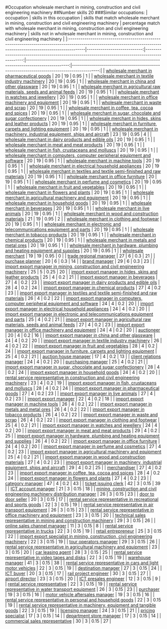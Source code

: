 #Occupation wholesale merchant in mining, construction and civil engineering machinery
##Number skills 20
###Similar occupations:
| occupation                                                                                                                                                          |   skills in this occupation |   skills that match wholesale merchant in mining, construction and civil engineering machinery |   percentage match with wholesale merchant in mining, construction and civil engineering machinery |   skills not in wholesale merchant in mining, construction and civil engineering machinery |
|:--------------------------------------------------------------------------------------------------------------------------------------------------------------------|----------------------------:|-----------------------------------------------------------------------------------------------:|---------------------------------------------------------------------------------------------------:|-------------------------------------------------------------------------------------------:|
| [wholesale merchant in pharmaceutical goods](wholesale_merchant_in_pharmaceutical_goods.md)                                                                         |                          20 |                                                                                             19 |                                                                                               0.95 |                                                                                          1 |
| [wholesale merchant in textile industry machinery](wholesale_merchant_in_textile_industry_machinery.md)                                                             |                          20 |                                                                                             19 |                                                                                               0.95 |                                                                                          1 |
| [wholesale merchant in china and other glassware](wholesale_merchant_in_china_and_other_glassware.md)                                                               |                          20 |                                                                                             19 |                                                                                               0.95 |                                                                                          1 |
| [wholesale merchant in agricultural raw materials, seeds and animal feeds](wholesale_merchant_in_agricultural_raw_materials,_seeds_and_animal_feeds.md)             |                          20 |                                                                                             19 |                                                                                               0.95 |                                                                                          1 |
| [wholesale merchant in watches and jewellery](wholesale_merchant_in_watches_and_jewellery.md)                                                                       |                          20 |                                                                                             19 |                                                                                               0.95 |                                                                                          1 |
| [wholesale merchant in office machinery and equipment](wholesale_merchant_in_office_machinery_and_equipment.md)                                                     |                          20 |                                                                                             19 |                                                                                               0.95 |                                                                                          1 |
| [wholesale merchant in waste and scrap](wholesale_merchant_in_waste_and_scrap.md)                                                                                   |                          20 |                                                                                             19 |                                                                                               0.95 |                                                                                          1 |
| [wholesale merchant in coffee, tea, cocoa and spices](wholesale_merchant_in_coffee,_tea,_cocoa_and_spices.md)                                                       |                          20 |                                                                                             19 |                                                                                               0.95 |                                                                                          1 |
| [wholesale merchant in sugar, chocolate and sugar confectionery](wholesale_merchant_in_sugar,_chocolate_and_sugar_confectionery.md)                                 |                          20 |                                                                                             19 |                                                                                               0.95 |                                                                                          1 |
| [wholesale merchant in hides, skins and leather products](wholesale_merchant_in_hides,_skins_and_leather_products.md)                                               |                          20 |                                                                                             19 |                                                                                               0.95 |                                                                                          1 |
| [wholesale merchant in furniture, carpets and lighting equipment](wholesale_merchant_in_furniture,_carpets_and_lighting_equipment.md)                               |                          20 |                                                                                             19 |                                                                                               0.95 |                                                                                          1 |
| [wholesale merchant in machinery, industrial equipment, ships and aircraft](wholesale_merchant_in_machinery,_industrial_equipment,_ships_and_aircraft.md)           |                          23 |                                                                                             19 |                                                                                               0.95 |                                                                                          4 |
| [wholesale merchant in dairy products and edible oils](wholesale_merchant_in_dairy_products_and_edible_oils.md)                                                     |                          20 |                                                                                             19 |                                                                                               0.95 |                                                                                          1 |
| [wholesale merchant in meat and meat products](wholesale_merchant_in_meat_and_meat_products.md)                                                                     |                          20 |                                                                                             19 |                                                                                               0.95 |                                                                                          1 |
| [wholesale merchant in fish, crustaceans and molluscs](wholesale_merchant_in_fish,_crustaceans_and_molluscs.md)                                                     |                          20 |                                                                                             19 |                                                                                               0.95 |                                                                                          1 |
| [wholesale merchant in computers, computer peripheral equipment and software](wholesale_merchant_in_computers,_computer_peripheral_equipment_and_software.md)       |                          20 |                                                                                             19 |                                                                                               0.95 |                                                                                          1 |
| [wholesale merchant in machine tools](wholesale_merchant_in_machine_tools.md)                                                                                       |                          20 |                                                                                             19 |                                                                                               0.95 |                                                                                          1 |
| [wholesale merchant in electrical household appliances](wholesale_merchant_in_electrical_household_appliances.md)                                                   |                          20 |                                                                                             19 |                                                                                               0.95 |                                                                                          1 |
| [wholesale merchant in textiles and textile semi-finished and raw materials](wholesale_merchant_in_textiles_and_textile_semi-finished_and_raw_materials.md)         |                          20 |                                                                                             19 |                                                                                               0.95 |                                                                                          1 |
| [wholesale merchant in office furniture](wholesale_merchant_in_office_furniture.md)                                                                                 |                          20 |                                                                                             19 |                                                                                               0.95 |                                                                                          1 |
| [wholesale merchant in perfume and cosmetics](wholesale_merchant_in_perfume_and_cosmetics.md)                                                                       |                          20 |                                                                                             19 |                                                                                               0.95 |                                                                                          1 |
| [wholesale merchant in fruit and vegetables](wholesale_merchant_in_fruit_and_vegetables.md)                                                                         |                          20 |                                                                                             19 |                                                                                               0.95 |                                                                                          1 |
| [wholesale merchant in flowers and plants](wholesale_merchant_in_flowers_and_plants.md)                                                                             |                          20 |                                                                                             19 |                                                                                               0.95 |                                                                                          1 |
| [wholesale merchant in agricultural machinery and equipment](wholesale_merchant_in_agricultural_machinery_and_equipment.md)                                         |                          20 |                                                                                             19 |                                                                                               0.95 |                                                                                          1 |
| [wholesale merchant in household goods](wholesale_merchant_in_household_goods.md)                                                                                   |                          20 |                                                                                             19 |                                                                                               0.95 |                                                                                          1 |
| [wholesale merchant in beverages](wholesale_merchant_in_beverages.md)                                                                                               |                          20 |                                                                                             19 |                                                                                               0.95 |                                                                                          1 |
| [wholesale merchant in live animals](wholesale_merchant_in_live_animals.md)                                                                                         |                          20 |                                                                                             19 |                                                                                               0.95 |                                                                                          1 |
| [wholesale merchant in wood and construction materials](wholesale_merchant_in_wood_and_construction_materials.md)                                                   |                          21 |                                                                                             19 |                                                                                               0.95 |                                                                                          2 |
| [wholesale merchant in clothing and footwear](wholesale_merchant_in_clothing_and_footwear.md)                                                                       |                          20 |                                                                                             19 |                                                                                               0.95 |                                                                                          1 |
| [wholesale merchant in electronic and telecommunications equipment and parts](wholesale_merchant_in_electronic_and_telecommunications_equipment_and_parts.md)       |                          20 |                                                                                             19 |                                                                                               0.95 |                                                                                          1 |
| [wholesale merchant in tobacco products](wholesale_merchant_in_tobacco_products.md)                                                                                 |                          20 |                                                                                             19 |                                                                                               0.95 |                                                                                          1 |
| [wholesale merchant in chemical products](wholesale_merchant_in_chemical_products.md)                                                                               |                          20 |                                                                                             19 |                                                                                               0.95 |                                                                                          1 |
| [wholesale merchant in metals and metal ores](wholesale_merchant_in_metals_and_metal_ores.md)                                                                       |                          20 |                                                                                             19 |                                                                                               0.95 |                                                                                          1 |
| [wholesale merchant in hardware, plumbing and heating equipment and supplies](wholesale_merchant_in_hardware,_plumbing_and_heating_equipment_and_supplies.md)       |                          20 |                                                                                             19 |                                                                                               0.95 |                                                                                          1 |
| [wholesale merchant](wholesale_merchant.md)                                                                                                                         |                          19 |                                                                                             19 |                                                                                               0.95 |                                                                                          0 |
| [trade regional manager](trade_regional_manager.md)                                                                                                                 |                          27 |                                                                                              6 |                                                                                               0.3  |                                                                                         21 |
| [purchase planner](purchase_planner.md)                                                                                                                             |                          20 |                                                                                              6 |                                                                                               0.3  |                                                                                         14 |
| [brand manager](brand_manager.md)                                                                                                                                   |                          29 |                                                                                              6 |                                                                                               0.3  |                                                                                         23 |
| [import export manager in mining, construction and civil engineering machinery](import_export_manager_in_mining,_construction_and_civil_engineering_machinery.md)   |                          25 |                                                                                              5 |                                                                                               0.25 |                                                                                         20 |
| [import export manager in hides, skins and leather products](import_export_manager_in_hides,_skins_and_leather_products.md)                                         |                          25 |                                                                                              4 |                                                                                               0.2  |                                                                                         21 |
| [import export manager in beverages](import_export_manager_in_beverages.md)                                                                                         |                          27 |                                                                                              4 |                                                                                               0.2  |                                                                                         23 |
| [import export manager in dairy products and edible oils](import_export_manager_in_dairy_products_and_edible_oils.md)                                               |                          28 |                                                                                              4 |                                                                                               0.2  |                                                                                         24 |
| [import export manager in chemical products](import_export_manager_in_chemical_products.md)                                                                         |                          27 |                                                                                              4 |                                                                                               0.2  |                                                                                         23 |
| [import export manager in textiles and textile semi-finished and raw materials](import_export_manager_in_textiles_and_textile_semi-finished_and_raw_materials.md)   |                          26 |                                                                                              4 |                                                                                               0.2  |                                                                                         22 |
| [import export manager in computers, computer peripheral equipment and software](import_export_manager_in_computers,_computer_peripheral_equipment_and_software.md) |                          24 |                                                                                              4 |                                                                                               0.2  |                                                                                         20 |
| [import export manager in electrical household appliances](import_export_manager_in_electrical_household_appliances.md)                                             |                          24 |                                                                                              4 |                                                                                               0.2  |                                                                                         20 |
| [import export manager in electronic and telecommunications equipment and parts](import_export_manager_in_electronic_and_telecommunications_equipment_and_parts.md) |                          25 |                                                                                              4 |                                                                                               0.2  |                                                                                         21 |
| [import export manager in agricultural raw materials, seeds and animal feeds](import_export_manager_in_agricultural_raw_materials,_seeds_and_animal_feeds.md)       |                          27 |                                                                                              4 |                                                                                               0.2  |                                                                                         23 |
| [import export manager in office machinery and equipment](import_export_manager_in_office_machinery_and_equipment.md)                                               |                          24 |                                                                                              4 |                                                                                               0.2  |                                                                                         20 |
| [auctioneer](auctioneer.md)                                                                                                                                         |                          20 |                                                                                              4 |                                                                                               0.2  |                                                                                         16 |
| [import export manager in china and other glassware](import_export_manager_in_china_and_other_glassware.md)                                                         |                          24 |                                                                                              4 |                                                                                               0.2  |                                                                                         20 |
| [import export manager in textile industry machinery](import_export_manager_in_textile_industry_machinery.md)                                                       |                          26 |                                                                                              4 |                                                                                               0.2  |                                                                                         22 |
| [import export manager in fruit and vegetables](import_export_manager_in_fruit_and_vegetables.md)                                                                   |                          28 |                                                                                              4 |                                                                                               0.2  |                                                                                         24 |
| [import export manager in furniture, carpets and lighting equipment](import_export_manager_in_furniture,_carpets_and_lighting_equipment.md)                         |                          25 |                                                                                              4 |                                                                                               0.2  |                                                                                         21 |
| [auction house manager](auction_house_manager.md)                                                                                                                   |                          17 |                                                                                              4 |                                                                                               0.2  |                                                                                         13 |
| [client relations manager](client_relations_manager.md)                                                                                                             |                          24 |                                                                                              4 |                                                                                               0.2  |                                                                                         20 |
| [purchasing manager](purchasing_manager.md)                                                                                                                         |                          25 |                                                                                              4 |                                                                                               0.2  |                                                                                         21 |
| [import export manager in sugar, chocolate and sugar confectionery](import_export_manager_in_sugar,_chocolate_and_sugar_confectionery.md)                           |                          28 |                                                                                              4 |                                                                                               0.2  |                                                                                         24 |
| [import export manager in household goods](import_export_manager_in_household_goods.md)                                                                             |                          24 |                                                                                              4 |                                                                                               0.2  |                                                                                         20 |
| [rental service representative in construction and civil engineering machinery](rental_service_representative_in_construction_and_civil_engineering_machinery.md)   |                          23 |                                                                                              4 |                                                                                               0.2  |                                                                                         19 |
| [import export manager in fish, crustaceans and molluscs](import_export_manager_in_fish,_crustaceans_and_molluscs.md)                                               |                          28 |                                                                                              4 |                                                                                               0.2  |                                                                                         24 |
| [import export manager in pharmaceutical goods](import_export_manager_in_pharmaceutical_goods.md)                                                                   |                          27 |                                                                                              4 |                                                                                               0.2  |                                                                                         23 |
| [import export manager in live animals](import_export_manager_in_live_animals.md)                                                                                   |                          27 |                                                                                              4 |                                                                                               0.2  |                                                                                         23 |
| [import export manager](import_export_manager.md)                                                                                                                   |                          22 |                                                                                              4 |                                                                                               0.2  |                                                                                         18 |
| [import export manager in machine tools](import_export_manager_in_machine_tools.md)                                                                                 |                          26 |                                                                                              4 |                                                                                               0.2  |                                                                                         22 |
| [import export manager in metals and metal ores](import_export_manager_in_metals_and_metal_ores.md)                                                                 |                          26 |                                                                                              4 |                                                                                               0.2  |                                                                                         22 |
| [import export manager in tobacco products](import_export_manager_in_tobacco_products.md)                                                                           |                          26 |                                                                                              4 |                                                                                               0.2  |                                                                                         22 |
| [import export manager in waste and scrap](import_export_manager_in_waste_and_scrap.md)                                                                             |                          26 |                                                                                              4 |                                                                                               0.2  |                                                                                         22 |
| [import export manager in clothing and footwear](import_export_manager_in_clothing_and_footwear.md)                                                                 |                          25 |                                                                                              4 |                                                                                               0.2  |                                                                                         21 |
| [import export manager in watches and jewellery](import_export_manager_in_watches_and_jewellery.md)                                                                 |                          24 |                                                                                              4 |                                                                                               0.2  |                                                                                         20 |
| [import export manager in meat and meat products](import_export_manager_in_meat_and_meat_products.md)                                                               |                          29 |                                                                                              4 |                                                                                               0.2  |                                                                                         25 |
| [import export manager in hardware, plumbing and heating equipment and supplies](import_export_manager_in_hardware,_plumbing_and_heating_equipment_and_supplies.md) |                          26 |                                                                                              4 |                                                                                               0.2  |                                                                                         22 |
| [import export manager in office furniture](import_export_manager_in_office_furniture.md)                                                                           |                          24 |                                                                                              4 |                                                                                               0.2  |                                                                                         20 |
| [import export manager in perfume and cosmetics](import_export_manager_in_perfume_and_cosmetics.md)                                                                 |                          27 |                                                                                              4 |                                                                                               0.2  |                                                                                         23 |
| [import export manager in agricultural machinery and equipment](import_export_manager_in_agricultural_machinery_and_equipment.md)                                   |                          25 |                                                                                              4 |                                                                                               0.2  |                                                                                         21 |
| [import export manager in wood and construction materials](import_export_manager_in_wood_and_construction_materials.md)                                             |                          27 |                                                                                              4 |                                                                                               0.2  |                                                                                         23 |
| [import export manager in machinery, industrial equipment, ships and aircraft](import_export_manager_in_machinery,_industrial_equipment,_ships_and_aircraft.md)     |                          29 |                                                                                              4 |                                                                                               0.2  |                                                                                         25 |
| [merchandiser](merchandiser.md)                                                                                                                                     |                          27 |                                                                                              4 |                                                                                               0.2  |                                                                                         23 |
| [import export manager in coffee, tea, cocoa and spices](import_export_manager_in_coffee,_tea,_cocoa_and_spices.md)                                                 |                          28 |                                                                                              4 |                                                                                               0.2  |                                                                                         24 |
| [import export manager in flowers and plants](import_export_manager_in_flowers_and_plants.md)                                                                       |                          27 |                                                                                              4 |                                                                                               0.2  |                                                                                         23 |
| [category manager](category_manager.md)                                                                                                                             |                          47 |                                                                                              4 |                                                                                               0.2  |                                                                                         43 |
| [ticket issuing clerk](ticket_issuing_clerk.md)                                                                                                                     |                          42 |                                                                                              3 |                                                                                               0.15 |                                                                                         39 |
| [ICT account manager](ICT_account_manager.md)                                                                                                                       |                          21 |                                                                                              3 |                                                                                               0.15 |                                                                                         18 |
| [mining, construction and civil engineering machinery distribution manager](mining,_construction_and_civil_engineering_machinery_distribution_manager.md)           |                          26 |                                                                                              3 |                                                                                               0.15 |                                                                                         23 |
| [door to door seller](door_to_door_seller.md)                                                                                                                       |                          20 |                                                                                              3 |                                                                                               0.15 |                                                                                         17 |
| [rental service representative in recreational and sports goods](rental_service_representative_in_recreational_and_sports_goods.md)                                 |                          22 |                                                                                              3 |                                                                                               0.15 |                                                                                         19 |
| [rental service representative in air transport equipment](rental_service_representative_in_air_transport_equipment.md)                                             |                          26 |                                                                                              3 |                                                                                               0.15 |                                                                                         23 |
| [rental service representative in office machinery and equipment](rental_service_representative_in_office_machinery_and_equipment.md)                               |                          23 |                                                                                              3 |                                                                                               0.15 |                                                                                         20 |
| [technical sales representative in mining and construction machinery](technical_sales_representative_in_mining_and_construction_machinery.md)                       |                          29 |                                                                                              3 |                                                                                               0.15 |                                                                                         26 |
| [online sales channel manager](online_sales_channel_manager.md)                                                                                                     |                          11 |                                                                                              3 |                                                                                               0.15 |                                                                                          8 |
| [rental service representative in trucks](rental_service_representative_in_trucks.md)                                                                               |                          22 |                                                                                              3 |                                                                                               0.15 |                                                                                         19 |
| [retail entrepreneur](retail_entrepreneur.md)                                                                                                                       |                          25 |                                                                                              3 |                                                                                               0.15 |                                                                                         22 |
| [import export specialist in mining, construction, civil engineering machinery](import_export_specialist_in_mining,_construction,_civil_engineering_machinery.md)   |                          22 |                                                                                              3 |                                                                                               0.15 |                                                                                         19 |
| [tour operators manager](tour_operators_manager.md)                                                                                                                 |                          29 |                                                                                              3 |                                                                                               0.15 |                                                                                         26 |
| [rental service representative in agricultural machinery and equipment](rental_service_representative_in_agricultural_machinery_and_equipment.md)                   |                          23 |                                                                                              3 |                                                                                               0.15 |                                                                                         20 |
| [car leasing agent](car_leasing_agent.md)                                                                                                                           |                          28 |                                                                                              3 |                                                                                               0.15 |                                                                                         25 |
| [rental service representative in video tapes and disks](rental_service_representative_in_video_tapes_and_disks.md)                                                 |                          22 |                                                                                              3 |                                                                                               0.15 |                                                                                         19 |
| [warehouse manager](warehouse_manager.md)                                                                                                                           |                          41 |                                                                                              3 |                                                                                               0.15 |                                                                                         38 |
| [rental service representative in cars and light motor vehicles](rental_service_representative_in_cars_and_light_motor_vehicles.md)                                 |                          22 |                                                                                              3 |                                                                                               0.15 |                                                                                         19 |
| [destination manager](destination_manager.md)                                                                                                                       |                          27 |                                                                                              3 |                                                                                               0.15 |                                                                                         24 |
| [ICT buyer](ICT_buyer.md)                                                                                                                                           |                          20 |                                                                                              3 |                                                                                               0.15 |                                                                                         17 |
| [rail project engineer](rail_project_engineer.md)                                                                                                                   |                          30 |                                                                                              3 |                                                                                               0.15 |                                                                                         27 |
| [airport director](airport_director.md)                                                                                                                             |                          23 |                                                                                              3 |                                                                                               0.15 |                                                                                         20 |
| [ICT presales engineer](ICT_presales_engineer.md)                                                                                                                   |                          12 |                                                                                              3 |                                                                                               0.15 |                                                                                          9 |
| [rental service representative](rental_service_representative.md)                                                                                                   |                          22 |                                                                                              3 |                                                                                               0.15 |                                                                                         19 |
| [rental service representative in water transport equipment](rental_service_representative_in_water_transport_equipment.md)                                         |                          26 |                                                                                              3 |                                                                                               0.15 |                                                                                         23 |
| [purchaser](purchaser.md)                                                                                                                                           |                          19 |                                                                                              3 |                                                                                               0.15 |                                                                                         16 |
| [motor vehicle aftersales manager](motor_vehicle_aftersales_manager.md)                                                                                             |                          19 |                                                                                              3 |                                                                                               0.15 |                                                                                         16 |
| [rental service representative in personal and household goods](rental_service_representative_in_personal_and_household_goods.md)                                   |                          22 |                                                                                              3 |                                                                                               0.15 |                                                                                         19 |
| [rental service representative in machinery, equipment and tangible goods](rental_service_representative_in_machinery,_equipment_and_tangible_goods.md)             |                          22 |                                                                                              3 |                                                                                               0.15 |                                                                                         19 |
| [licensing manager](licensing_manager.md)                                                                                                                           |                          24 |                                                                                              3 |                                                                                               0.15 |                                                                                         21 |
| [pricing specialist](pricing_specialist.md)                                                                                                                         |                          17 |                                                                                              3 |                                                                                               0.15 |                                                                                         14 |
| [department store manager](department_store_manager.md)                                                                                                             |                          17 |                                                                                              3 |                                                                                               0.15 |                                                                                         14 |
| [commercial sales representative](commercial_sales_representative.md)                                                                                               |                          30 |                                                                                              3 |                                                                                               0.15 |                                                                                         27 |
